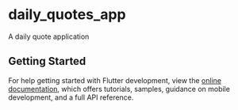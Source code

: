 # daily_quotes_app

A daily quote application

## Getting Started

For help getting started with Flutter development, view the
[online documentation](https://docs.flutter.dev/), which offers tutorials,
samples, guidance on mobile development, and a full API reference.
